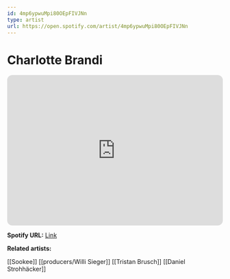 ```yaml
---
id: 4mp6ypwuMpi80OEpFIVJNn
type: artist
url: https://open.spotify.com/artist/4mp6ypwuMpi80OEpFIVJNn
---
```

# Charlotte Brandi

<iframe style="border-radius:12px" src="https://open.spotify.com/embed/artist/4mp6ypwuMpi80OEpFIVJNn" width="100%" height="352" frameBorder="0" allowfullscreen="" allow="autoplay; clipboard-write; encrypted-media; fullscreen; picture-in-picture" loading="lazy"></iframe>

**Spotify URL:** [Link](https://open.spotify.com/artist/4mp6ypwuMpi80OEpFIVJNn)

**Related artists:**

[[Sookee]]
[[producers/Willi Sieger]]
[[Tristan Brusch]]
[[Daniel Strohhäcker]]
